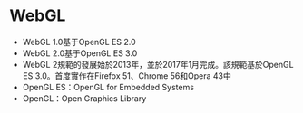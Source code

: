 # WebGL

- WebGL 1.0基于OpenGL ES 2.0
- WebGL 2.0基于OpenGL ES 3.0
- WebGL 2規範的發展始於2013年，並於2017年1月完成。該規範基於OpenGL ES 3.0。首度實作在Firefox 51、Chrome 56和Opera 43中
- OpenGL ES：OpenGL for Embedded Systems
- OpenGL：Open Graphics Library
